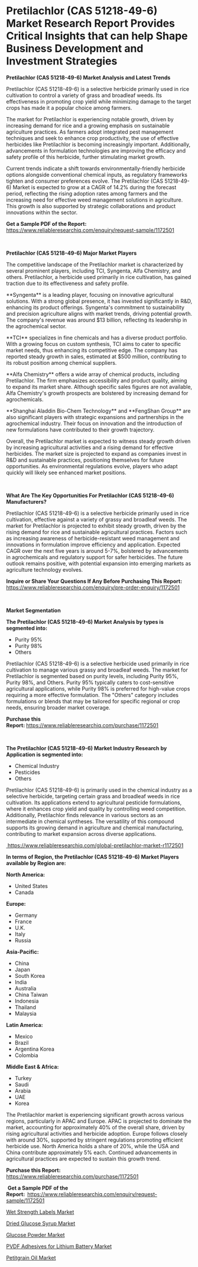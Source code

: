 <p><h1>Pretilachlor (CAS 51218-49-6) Market Research Report Provides Critical Insights that can help Shape Business Development and Investment Strategies</h1></p><p><strong>Pretilachlor (CAS 51218-49-6) Market Analysis and Latest Trends</strong></p>
<p><p>Pretilachlor (CAS 51218-49-6) is a selective herbicide primarily used in rice cultivation to control a variety of grass and broadleaf weeds. Its effectiveness in promoting crop yield while minimizing damage to the target crops has made it a popular choice among farmers. </p><p>The market for Pretilachlor is experiencing notable growth, driven by increasing demand for rice and a growing emphasis on sustainable agriculture practices. As farmers adopt integrated pest management techniques and seek to enhance crop productivity, the use of effective herbicides like Pretilachlor is becoming increasingly important. Additionally, advancements in formulation technologies are improving the efficacy and safety profile of this herbicide, further stimulating market growth.</p><p>Current trends indicate a shift towards environmentally-friendly herbicide options alongside conventional chemical inputs, as regulatory frameworks tighten and consumer preferences evolve. The Pretilachlor (CAS 51218-49-6) Market is expected to grow at a CAGR of 14.2% during the forecast period, reflecting the rising adoption rates among farmers and the increasing need for effective weed management solutions in agriculture. This growth is also supported by strategic collaborations and product innovations within the sector.</p></p>
<p><strong>Get a Sample PDF of the Report:&nbsp;</strong> <a href="https://www.reliableresearchiq.com/enquiry/request-sample/1172501?utm_campaign=2196&utm_medium=2&utm_source=Github&utm_content=ia&utm_term=02022025&utm_id=pretilachlor-cas-51218-49-6">https://www.reliableresearchiq.com/enquiry/request-sample/1172501</a></p>
<p>&nbsp;</p>
<p><strong>Pretilachlor (CAS 51218-49-6) Major Market Players</strong></p>
<p><p>The competitive landscape of the Pretilachlor market is characterized by several prominent players, including TCI, Syngenta, Alfa Chemistry, and others. Pretilachlor, a herbicide used primarily in rice cultivation, has gained traction due to its effectiveness and safety profile.</p><p>**Syngenta** is a leading player, focusing on innovative agricultural solutions. With a strong global presence, it has invested significantly in R&D, enhancing its product offerings. Syngenta's commitment to sustainability and precision agriculture aligns with market trends, driving potential growth. The company's revenue was around $13 billion, reflecting its leadership in the agrochemical sector.</p><p>**TCI** specializes in fine chemicals and has a diverse product portfolio. With a growing focus on custom synthesis, TCI aims to cater to specific market needs, thus enhancing its competitive edge. The company has reported steady growth in sales, estimated at $500 million, contributing to its robust position among chemical suppliers.</p><p>**Alfa Chemistry** offers a wide array of chemical products, including Pretilachlor. The firm emphasizes accessibility and product quality, aiming to expand its market share. Although specific sales figures are not available, Alfa Chemistry's growth prospects are bolstered by increasing demand for agrochemicals.</p><p>**Shanghai Aladdin Bio-Chem Technology** and **FengShan Group** are also significant players with strategic expansions and partnerships in the agrochemical industry. Their focus on innovation and the introduction of new formulations have contributed to their growth trajectory.</p><p>Overall, the Pretilachlor market is expected to witness steady growth driven by increasing agricultural activities and a rising demand for effective herbicides. The market size is projected to expand as companies invest in R&D and sustainable practices, positioning themselves for future opportunities. As environmental regulations evolve, players who adapt quickly will likely see enhanced market positions.</p></p>
<p>&nbsp;</p>
<p><strong>What Are The Key Opportunities For Pretilachlor (CAS 51218-49-6) Manufacturers?</strong></p>
<p><p>Pretilachlor (CAS 51218-49-6) is a selective herbicide primarily used in rice cultivation, effective against a variety of grassy and broadleaf weeds. The market for Pretilachlor is projected to exhibit steady growth, driven by the rising demand for rice and sustainable agricultural practices. Factors such as increasing awareness of herbicide-resistant weed management and innovations in formulation improve efficiency and application. Expected CAGR over the next five years is around 5-7%, bolstered by advancements in agrochemicals and regulatory support for safer herbicides. The future outlook remains positive, with potential expansion into emerging markets as agriculture technology evolves.</p></p>
<p><strong>Inquire or Share Your Questions If Any Before Purchasing This Report:</strong> <a href="https://www.reliableresearchiq.com/enquiry/pre-order-enquiry/1172501?utm_campaign=2196&utm_medium=2&utm_source=Github&utm_content=ia&utm_term=02022025&utm_id=pretilachlor-cas-51218-49-6">https://www.reliableresearchiq.com/enquiry/pre-order-enquiry/1172501</a></p>
<p>&nbsp;</p>
<p><strong>Market Segmentation</strong></p>
<p><strong>The Pretilachlor (CAS 51218-49-6) Market Analysis by types is segmented into:</strong></p>
<p><ul><li>Purity 95%</li><li>Purity 98%</li><li>Others</li></ul></p>
<p><p>Pretilachlor (CAS 51218-49-6) is a selective herbicide used primarily in rice cultivation to manage various grassy and broadleaf weeds. The market for Pretilachlor is segmented based on purity levels, including Purity 95%, Purity 98%, and Others. Purity 95% typically caters to cost-sensitive agricultural applications, while Purity 98% is preferred for high-value crops requiring a more effective formulation. The "Others" category includes formulations or blends that may be tailored for specific regional or crop needs, ensuring broader market coverage.</p></p>
<p><strong>Purchase this Report:&nbsp;</strong><a href="https://www.reliableresearchiq.com/purchase/1172501?utm_campaign=2196&utm_medium=2&utm_source=Github&utm_content=ia&utm_term=02022025&utm_id=pretilachlor-cas-51218-49-6">https://www.reliableresearchiq.com/purchase/1172501</a></p>
<p>&nbsp;</p>
<p><strong>The Pretilachlor (CAS 51218-49-6) Market Industry Research by Application is segmented into:</strong></p>
<p><ul><li>Chemical Industry</li><li>Pesticides</li><li>Others</li></ul></p>
<p><p>Pretilachlor (CAS 51218-49-6) is primarily used in the chemical industry as a selective herbicide, targeting certain grass and broadleaf weeds in rice cultivation. Its applications extend to agricultural pesticide formulations, where it enhances crop yield and quality by controlling weed competition. Additionally, Pretilachlor finds relevance in various sectors as an intermediate in chemical syntheses. The versatility of this compound supports its growing demand in agriculture and chemical manufacturing, contributing to market expansion across diverse applications.</p></p>
<p><a href="https://www.reliableresearchiq.com/global-pretilachlor-market-r1172501?utm_campaign=2196&utm_medium=2&utm_source=Github&utm_content=ia&utm_term=02022025&utm_id=pretilachlor-cas-51218-49-6">&nbsp;https://www.reliableresearchiq.com/global-pretilachlor-market-r1172501</a></p>
<p><strong>In terms of Region, the Pretilachlor (CAS 51218-49-6) Market Players available by Region are:</strong></p>
<p>
    <p> <strong> North America: </strong>
        <ul>
            <li>United States</li>
            <li>Canada</li>
        </ul>
        </p> 
    <p> <strong> Europe: </strong>
        <ul>
            <li>Germany</li>
            <li>France</li>
            <li>U.K.</li>
            <li>Italy</li>
            <li>Russia</li>
        </ul>
        </p> 
    <p> <strong> Asia-Pacific: </strong>
        <ul>
            <li>China</li>
            <li>Japan</li>
            <li>South Korea</li>
            <li>India</li>
            <li>Australia</li>
            <li>China Taiwan</li>
            <li>Indonesia</li>
            <li>Thailand</li>
            <li>Malaysia</li>
        </ul>
        </p> 
    <p> <strong> Latin America: </strong>
        <ul>
            <li>Mexico</li>
            <li>Brazil</li>
            <li>Argentina Korea</li>
            <li>Colombia</li>
        </ul>
        </p> 
    <p> <strong> Middle East & Africa: </strong>
        <ul>
            <li>Turkey</li>
            <li>Saudi</li>
            <li>Arabia</li>
            <li>UAE</li>
            <li>Korea</li>
        </ul>
    </p>
    </p>
<p><p>The Pretilachlor market is experiencing significant growth across various regions, particularly in APAC and Europe. APAC is projected to dominate the market, accounting for approximately 40% of the overall share, driven by rising agricultural activities and herbicide adoption. Europe follows closely with around 30%, supported by stringent regulations promoting efficient herbicide use. North America holds a share of 20%, while the USA and China contribute approximately 5% each. Continued advancements in agricultural practices are expected to sustain this growth trend.</p></p>
<p><strong>Purchase this Report: </strong><a href="https://www.reliableresearchiq.com/purchase/1172501?utm_campaign=2196&utm_medium=2&utm_source=Github&utm_content=ia&utm_term=02022025&utm_id=pretilachlor-cas-51218-49-6">https://www.reliableresearchiq.com/purchase/1172501</a></p>
<p>&nbsp;<strong>Get a Sample PDF of the Report:&nbsp;&nbsp;</strong><a href="https://www.reliableresearchiq.com/enquiry/request-sample/1172501?utm_campaign=2196&utm_medium=2&utm_source=Github&utm_content=ia&utm_term=02022025&utm_id=pretilachlor-cas-51218-49-6">https://www.reliableresearchiq.com/enquiry/request-sample/1172501</a></p>
<p><strong></strong></p>
<p><p><a href="https://www.linkedin.com/pulse/projected-revenue-market-growth-wet-strength-labels-147-cagr-j5yif?utm_campaign=2196&utm_medium=2&utm_source=Github&utm_content=ia&utm_term=02022025&utm_id=pretilachlor-cas-51218-49-6">Wet Strength Labels Market</a></p><p><a href="https://www.linkedin.com/pulse/understanding-dried-glucose-syrup-market-2025-2032-development-iqs7c?utm_campaign=2196&utm_medium=2&utm_source=Github&utm_content=ia&utm_term=02022025&utm_id=pretilachlor-cas-51218-49-6">Dried Glucose Syrup Market</a></p><p><a href="https://www.linkedin.com/pulse/latest-market-analysis-shows-glucose-powder-poised-grow-cagr-ufrkc?utm_campaign=2196&utm_medium=2&utm_source=Github&utm_content=ia&utm_term=02022025&utm_id=pretilachlor-cas-51218-49-6">Glucose Powder Market</a></p><p><a href="https://www.linkedin.com/pulse/pvdf-adhesives-lithium-battery-market-share-size-g7uhc?utm_campaign=2196&utm_medium=2&utm_source=Github&utm_content=ia&utm_term=02022025&utm_id=pretilachlor-cas-51218-49-6">PVDF Adhesives for Lithium Battery Market</a></p><p><a href="https://www.linkedin.com/pulse/petitgrain-oil-market-analysis-report-driving-forces-8js3c?utm_campaign=2196&utm_medium=2&utm_source=Github&utm_content=ia&utm_term=02022025&utm_id=pretilachlor-cas-51218-49-6">Petitgrain Oil Market</a></p></p>